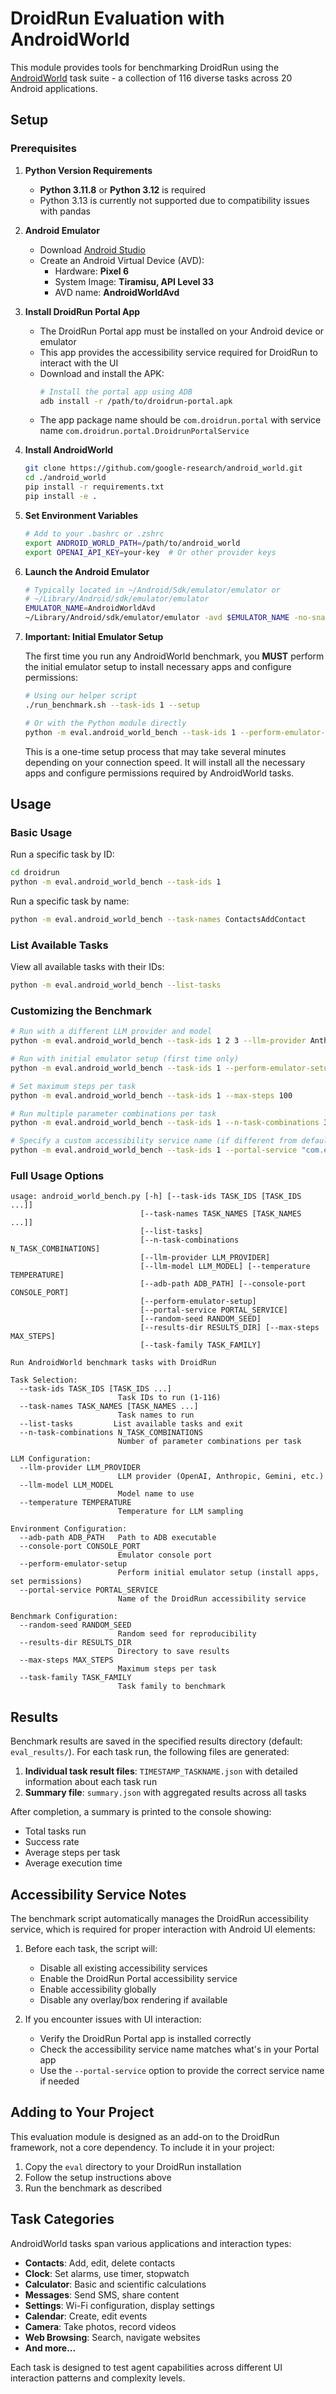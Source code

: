 # DroidRun Evaluation with AndroidWorld

This module provides tools for benchmarking DroidRun using the [AndroidWorld](https://github.com/google-research/android_world) task suite - a collection of 116 diverse tasks across 20 Android applications.

## Setup

### Prerequisites

1. **Python Version Requirements**
   - **Python 3.11.8** or **Python 3.12** is required
   - Python 3.13 is currently not supported due to compatibility issues with pandas

2. **Android Emulator**
   - Download [Android Studio](https://developer.android.com/studio)
   - Create an Android Virtual Device (AVD):
     - Hardware: **Pixel 6**
     - System Image: **Tiramisu, API Level 33**
     - AVD name: **AndroidWorldAvd**

3. **Install DroidRun Portal App**
   - The DroidRun Portal app must be installed on your Android device or emulator
   - This app provides the accessibility service required for DroidRun to interact with the UI
   - Download and install the APK:
     ```bash
     # Install the portal app using ADB
     adb install -r /path/to/droidrun-portal.apk
     ```
   - The app package name should be `com.droidrun.portal` with service name `com.droidrun.portal.DroidrunPortalService`

4. **Install AndroidWorld**
   ```bash
   git clone https://github.com/google-research/android_world.git
   cd ./android_world
   pip install -r requirements.txt
   pip install -e .
   ```

5. **Set Environment Variables**
   ```bash
   # Add to your .bashrc or .zshrc
   export ANDROID_WORLD_PATH=/path/to/android_world
   export OPENAI_API_KEY=your-key  # Or other provider keys
   ```

6. **Launch the Android Emulator**
   ```bash
   # Typically located in ~/Android/Sdk/emulator/emulator or 
   # ~/Library/Android/sdk/emulator/emulator
   EMULATOR_NAME=AndroidWorldAvd
   ~/Library/Android/sdk/emulator/emulator -avd $EMULATOR_NAME -no-snapshot -grpc 8554
   ```

7. **Important: Initial Emulator Setup**
   
   The first time you run any AndroidWorld benchmark, you **MUST** perform the initial emulator setup to install necessary apps and configure permissions:
   
   ```bash
   # Using our helper script
   ./run_benchmark.sh --task-ids 1 --setup
   
   # Or with the Python module directly
   python -m eval.android_world_bench --task-ids 1 --perform-emulator-setup
   ```
   
   This is a one-time setup process that may take several minutes depending on your connection speed. It will install all the necessary apps and configure permissions required by AndroidWorld tasks.

## Usage

### Basic Usage

Run a specific task by ID:

```bash
cd droidrun
python -m eval.android_world_bench --task-ids 1
```

Run a specific task by name:

```bash
python -m eval.android_world_bench --task-names ContactsAddContact
```

### List Available Tasks

View all available tasks with their IDs:

```bash
python -m eval.android_world_bench --list-tasks
```

### Customizing the Benchmark

```bash
# Run with a different LLM provider and model
python -m eval.android_world_bench --task-ids 1 2 3 --llm-provider Anthropic --llm-model claude-3-sonnet-20240229

# Run with initial emulator setup (first time only)
python -m eval.android_world_bench --task-ids 1 --perform-emulator-setup

# Set maximum steps per task
python -m eval.android_world_bench --task-ids 1 --max-steps 100

# Run multiple parameter combinations per task
python -m eval.android_world_bench --task-ids 1 --n-task-combinations 3

# Specify a custom accessibility service name (if different from default)
python -m eval.android_world_bench --task-ids 1 --portal-service "com.example.customportal/com.example.customportal.AccessibilityService"
```

### Full Usage Options

```
usage: android_world_bench.py [-h] [--task-ids TASK_IDS [TASK_IDS ...]]
                             [--task-names TASK_NAMES [TASK_NAMES ...]]
                             [--list-tasks]
                             [--n-task-combinations N_TASK_COMBINATIONS]
                             [--llm-provider LLM_PROVIDER]
                             [--llm-model LLM_MODEL] [--temperature TEMPERATURE]
                             [--adb-path ADB_PATH] [--console-port CONSOLE_PORT]
                             [--perform-emulator-setup]
                             [--portal-service PORTAL_SERVICE]
                             [--random-seed RANDOM_SEED]
                             [--results-dir RESULTS_DIR] [--max-steps MAX_STEPS]
                             [--task-family TASK_FAMILY]

Run AndroidWorld benchmark tasks with DroidRun

Task Selection:
  --task-ids TASK_IDS [TASK_IDS ...]
                        Task IDs to run (1-116)
  --task-names TASK_NAMES [TASK_NAMES ...]
                        Task names to run
  --list-tasks         List available tasks and exit
  --n-task-combinations N_TASK_COMBINATIONS
                        Number of parameter combinations per task

LLM Configuration:
  --llm-provider LLM_PROVIDER
                        LLM provider (OpenAI, Anthropic, Gemini, etc.)
  --llm-model LLM_MODEL
                        Model name to use
  --temperature TEMPERATURE
                        Temperature for LLM sampling

Environment Configuration:
  --adb-path ADB_PATH   Path to ADB executable
  --console-port CONSOLE_PORT
                        Emulator console port
  --perform-emulator-setup
                        Perform initial emulator setup (install apps, set permissions)
  --portal-service PORTAL_SERVICE
                        Name of the DroidRun accessibility service

Benchmark Configuration:
  --random-seed RANDOM_SEED
                        Random seed for reproducibility
  --results-dir RESULTS_DIR
                        Directory to save results
  --max-steps MAX_STEPS
                        Maximum steps per task
  --task-family TASK_FAMILY
                        Task family to benchmark
```

## Results

Benchmark results are saved in the specified results directory (default: `eval_results/`). For each task run, the following files are generated:

1. **Individual task result files**: `TIMESTAMP_TASKNAME.json` with detailed information about each task run
2. **Summary file**: `summary.json` with aggregated results across all tasks

After completion, a summary is printed to the console showing:
- Total tasks run
- Success rate
- Average steps per task
- Average execution time

## Accessibility Service Notes

The benchmark script automatically manages the DroidRun accessibility service, which is required for proper interaction with Android UI elements:

1. Before each task, the script will:
   - Disable all existing accessibility services
   - Enable the DroidRun Portal accessibility service
   - Enable accessibility globally
   - Disable any overlay/box rendering if available

2. If you encounter issues with UI interaction:
   - Verify the DroidRun Portal app is installed correctly
   - Check the accessibility service name matches what's in your Portal app
   - Use the `--portal-service` option to provide the correct service name if needed

## Adding to Your Project

This evaluation module is designed as an add-on to the DroidRun framework, not a core dependency. To include it in your project:

1. Copy the `eval` directory to your DroidRun installation
2. Follow the setup instructions above
3. Run the benchmark as described

## Task Categories

AndroidWorld tasks span various applications and interaction types:

- **Contacts**: Add, edit, delete contacts
- **Clock**: Set alarms, use timer, stopwatch
- **Calculator**: Basic and scientific calculations
- **Messages**: Send SMS, share content
- **Settings**: Wi-Fi configuration, display settings
- **Calendar**: Create, edit events
- **Camera**: Take photos, record videos
- **Web Browsing**: Search, navigate websites
- **And more...**

Each task is designed to test agent capabilities across different UI interaction patterns and complexity levels. 
